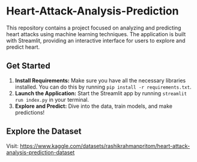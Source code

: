 # Heart-Attack-Analysis-Prediction
This repository contains a project focused on analyzing and predicting heart attacks using machine learning techniques. The application is built with Streamlit, providing an interactive interface for users to explore and predict heart.

## Get Started
1. **Install Requirements:** Make sure you have all the necessary libraries installed. You can do this by running ```pip install -r requirements.txt```.
2. **Launch the Application:** Start the Streamlit app by running ```streamlit run index.py``` in your terminal.
3. **Explore and Predict:** Dive into the data, train models, and make predictions!

## Explore the Dataset
Visit: https://www.kaggle.com/datasets/rashikrahmanpritom/heart-attack-analysis-prediction-dataset
